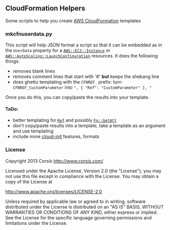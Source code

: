 ## CloudFormation Helpers

Some scripts to help you create [AWS CloudFormation](http://aws.amazon.com/cloudformation/) templates

### mkcfnuserdata.py

This script will help JSON format a script so that it can be embedded as in the `UserData`
property for a [`AWS::EC2::Instance`](http://docs.aws.amazon.com/AWSCloudFormation/latest/UserGuide/aws-properties-ec2-instance.html)
or [`AWS::AutoScaling::LaunchConfiguration`](http://docs.aws.amazon.com/AWSCloudFormation/latest/UserGuide/aws-properties-as-launchconfig.html) resources.
It does the following things:

 - removes blank lines
 - removes comment lines that start with '#' **but** keeps the shebang line
 - does ghetto templating with the `CFNREF_` prefix:
    turn `CFNREF_CustomParameter` into `", { "Ref": "CustomParameter" }, "`

Once you do this, you can copy/paste the results into your template.
 
#### ToDo:

 - better templating for [`Ref`](http://docs.aws.amazon.com/AWSCloudFormation/latest/UserGuide/intrinsic-function-reference-ref.html) and possibly [`Fn::GetAtt`](http://docs.aws.amazon.com/AWSCloudFormation/latest/UserGuide/intrinsic-function-reference-getatt.html)
 - don't copy/paste results into a template, take a template as an argument and use templating
 - include more [cloud-init](http://cloudinit.readthedocs.org/en/latest/topics/format.html) features, formats

### License

Copyright 2013 Corsis
http://www.corsis.com/

Licensed under the Apache License, Version 2.0 (the "License");
you may not use this file except in compliance with the License.
You may obtain a copy of the License at

http://www.apache.org/licenses/LICENSE-2.0

Unless required by applicable law or agreed to in writing, software
distributed under the License is distributed on an "AS IS" BASIS,
WITHOUT WARRANTIES OR CONDITIONS OF ANY KIND, either express or implied.
See the License for the specific language governing permissions and
limitations under the License.

